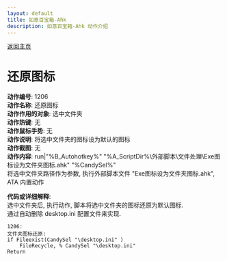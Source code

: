```yaml
---
layout: default
title: 如意百宝箱-Ahk
description: 如意百宝箱-Ahk 动作介绍
---
```

<link rel="stylesheet" href="../Actions/css/atom-one-light.min.css">
<script src="../Actions/js/highlight.min.js"></script>
<script>hljs.highlightAll();</script>

[返回主页](../index.md)

# [](#header-2) 还原图标

**动作编号**: 1206  
**动作名称**: 还原图标  
**动作作用的对象**: 选中文件夹  
**动作热键**: 无  
**动作鼠标手势**: 无  
**动作说明**: 将选中文件夹的图标设为默认的图标  
**动作截图**: 无  
**动作内容**: run|"%B_Autohotkey%" "%A_ScriptDir%\外部脚本\文件处理\Exe图标设为文件夹图标.ahk" "%CandySel%"  
将选中文件夹路径作为参数, 执行外部脚本文件 "Exe图标设为文件夹图标.ahk", ATA 内置动作  

**代码或详细解释**:  
选中文件夹后, 执行动作, 脚本将选中文件夹的图标还原为默认图标.  
通过自动删除 desktop.ini 配置文件来实现.  

```Autohotkey
1206:
文件夹图标还原:
if Fileexist(CandySel "\desktop.ini" ) 
	FileRecycle, % CandySel "\desktop.ini"
Return
```